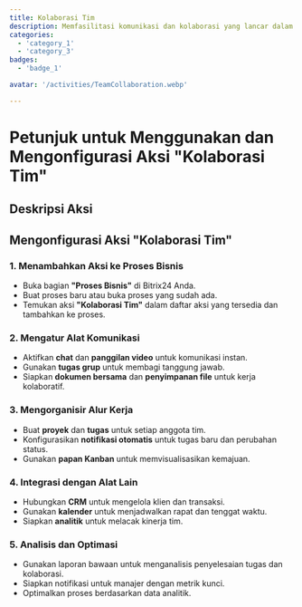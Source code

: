 ```yaml
---
title: Kolaborasi Tim
description: Memfasilitasi komunikasi dan kolaborasi yang lancar dalam tim Anda.
categories: 
  - 'category_1'
  - 'category_3'
badges: 
  - 'badge_1'

avatar: '/activities/TeamCollaboration.webp'

---
```

# Petunjuk untuk Menggunakan dan Mengonfigurasi Aksi "Kolaborasi Tim"

## Deskripsi Aksi

## **Mengonfigurasi Aksi "Kolaborasi Tim"**

### 1. Menambahkan Aksi ke Proses Bisnis
- Buka bagian **"Proses Bisnis"** di Bitrix24 Anda.
- Buat proses baru atau buka proses yang sudah ada.
- Temukan aksi **"Kolaborasi Tim"** dalam daftar aksi yang tersedia dan tambahkan ke proses.

### 2. Mengatur Alat Komunikasi
- Aktifkan **chat** dan **panggilan video** untuk komunikasi instan.
- Gunakan **tugas grup** untuk membagi tanggung jawab.
- Siapkan **dokumen bersama** dan **penyimpanan file** untuk kerja kolaboratif.

### 3. Mengorganisir Alur Kerja
- Buat **proyek** dan **tugas** untuk setiap anggota tim.
- Konfigurasikan **notifikasi otomatis** untuk tugas baru dan perubahan status.
- Gunakan **papan Kanban** untuk memvisualisasikan kemajuan.

### 4. Integrasi dengan Alat Lain
- Hubungkan **CRM** untuk mengelola klien dan transaksi.
- Gunakan **kalender** untuk menjadwalkan rapat dan tenggat waktu.
- Siapkan **analitik** untuk melacak kinerja tim.

### 5. Analisis dan Optimasi
- Gunakan laporan bawaan untuk menganalisis penyelesaian tugas dan kolaborasi.
- Siapkan notifikasi untuk manajer dengan metrik kunci.
- Optimalkan proses berdasarkan data analitik.
